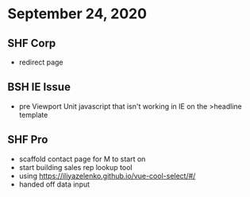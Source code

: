 # September 24, 2020

## SHF Corp
- redirect page

## BSH IE Issue
- pre Viewport Unit javascript that isn't working in IE on the >headline template

## SHF Pro
- scaffold contact page for M to start on
- start building sales rep lookup tool
- using https://iliyazelenko.github.io/vue-cool-select/#/
- handed off data input

## 

